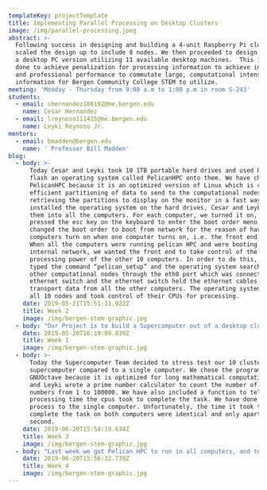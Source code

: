 ```yaml
---
templateKey: projectTemplate
title: Implementing Parallel Processing on Desktop Clusters
image: /img/parallel-processing.jpeg
abstract: >-
  Following success in designing and building a 4-unit Raspberry Pi cluster, we
  scaled the design up to include 8 nodes. We then proceeded to design and build
  a desktop PC version utilizing 11 available desktop machines.  This is being
  done to achieve penalization for processing information to achieve industrial
  and professional performance to commutate large, computational intensive
  information for Bergen Community College STEM to utilize.
meeting: 'Monday - Thursday from 9:00 a.m to 1:00 p.m in room S-243'
students:
  - email: chernandez108192@me.bergen.edu
    name: Cesar Hernandez
  - email: lreynoso111415@me.bergen.edu
    name: Leyki Reynoso Jr.
mentors:
  - email: bmadden@bergen.edu
    name: ' Professor Bill Madden'
blog:
  - body: >-
      Today Cesar and Leyki took 10 1TB portable hard drives and used Rufus to
      flash an operating system called PelicanHPC onto them. We have chosen
      PelicanHPC because it is an optimized version of Linux which is capable of
      efficient partitioning of data to send to the computational nodes and
      retrieving the partitions to display on the monitor in a fast way. Once we
      installed the operating system on the hard drives, Cesar and Leyki plugged
      them into all the computers. For each computer, we turned it on, and
      pressed the esc key on the keyboard to enter the boot order menu. We
      changed the boot order to boot from network for the reason of having the
      computers turn on when one computer turns on, i.e. the front end computer.
      When all the computers were running pelican HPC and were booting from the
      internal network, we wanted the front end to take control of the
      processing power of the other 10 computers. In order to do this, Cesar
      typed the command “pelican_setup” and the operating system searched for
      other computational nodes through the eth0 port which was connected to the
      ethernet switch and the ethernet switch held the ethernet cables to
      transport data from all the other computers. The operating system detected
      all 10 nodes and took control of their CPUs for processing.
    date: 2019-05-21T15:51:11.922Z
    title: Week 2
    image: /img/bergen-stem-graphic.jpg
  - body: "Our Project is to build a Supercomputer out of a desktop cluster. A supercomputer is a single computer that is connected to several other computers to partition a large computational problem to send a partition to each connected computer to compute and solve the job given and send the answer back to the sender. The main computer collects the data received and outputs the answer in a fraction of the time it would take a single computer to compute the same job. For example: if a user wants to compute prime numbers from a range of 1 to 100,000; a single computer would take days to weeks to complete the computation. A supercomputer would partition the job so, if there are 10 computers connected, each computer would only have to compute 10,000 numbers each and it would compute the tasks 10 times as fast. In order to achieve this concept, Leyki and I (henceforth referred to as the Supercomputer Team) will take 11 computers and wire them to make them communicate with each other.\r\n\n\r\n\nToday the Supercomputer Team has acquired 11 i5 HP PC computers, Ethernet Cables (to transport data to and from the connected computers), a gigabyte switch to allow the data from the ethernet cables to flow to other computers and the main computer, and portable hard drives to load an operating system from instead of the build in windows one. All the supplies were provided through the Bergen Community College classroom. The Supercomputer Team then lined up the computers in a row and connected all 10 computers to the Ethernet switch. Therefore, the team completed the hardware design of our supercomputer prototype."
    date: 2019-05-20T16:19:09.039Z
    title: Week 1
    image: /img/bergen-stem-graphic.jpg
  - body: >-
      Today the Supercomputer Team decided to stress test our 10 cluster
      supercomputer compared to a single computer. We chose the program
      GNUOctave because it is optimized for long mathematical computation. Cesar
      and Leyki wrote a prime number calculator to count the number of prime
      numbers from 1 to 100000. We have also included a function to tell us the
      processing time the cpus took to complete the task. We have done the same
      process to the single computer. Unfortunately, the time it took to
      complete the task on both computers were identical and only apart by 1
      second.
    date: 2019-06-20T15:54:19.634Z
    title: Week 3
    image: /img/bergen-stem-graphic.jpg
  - body: "Last week we got Pelican HPC to run in all computers, and test stresses the supercomputer using the same program as last week and then compare the processing time of the supercomputer with a single computer and the results were not as expected.\r\n\n\r\n\nwe made both computers to count all the prime numbers from 1 to 1*10^6 and the difference in time processing between them was 2.38 with the supercomputer being faster. It was expected that the supercomputer was ten times as fast because it is 10 computers against one but those weren’t the results, now need to find the reason why is not working.\r\n\n\r\n\nWhile looking at the problem we try to see the communication speed between the ethernet cables and found out that the computer nodes and the front end were communicating at a 70% efficiency which will reduce the processing time but won't really affect it as much to make so similar to the single computer.\r\n\n\r\n\nWe try to replicate the process but the front end wasn’t detecting the compute nodes."
    date: 2019-06-20T15:56:32.739Z
    title: Week 4
    image: /img/bergen-stem-graphic.jpg
---
```


